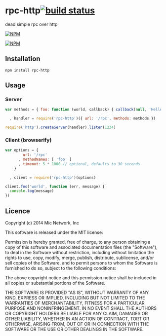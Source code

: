 # rpc-http[![build status](https://secure.travis-ci.org/micnews/rpc-http.svg)](http://travis-ci.org/micnews/rpc-http)

dead simple rpc over http

[![NPM](https://nodei.co/npm/rpc-http.png?downloads&stars)](https://nodei.co/npm/rpc-http/)

[![NPM](https://nodei.co/npm-dl/rpc-http.png)](https://nodei.co/npm/rpc-http/)

## Installation

```
npm install rpc-http
```

## Usage

### Server

```js
var methods = { foo: function (world, callback) { callback(null, 'Hello, ' + world) }

  , handler = require('rpc-http')({ url: '/rpc', methods: methods })

require('http').createServer(handler).listen(1234)
```

### Client (browserify)

```js
var options = {
        url: '/rpc'
      , methodNames: [ 'foo' ]
      , timeout: 5 * 1000 // optional, defaults to 30 seconds
    }

  , client = require('rpc-http')(options)

client.foo('world', function (err, message) {
  console.log(message)
})
```

## Licence

Copyright (c) 2014 Mic Network, Inc

This software is released under the MIT license:

Permission is hereby granted, free of charge, to any person obtaining a copy
of this software and associated documentation files (the "Software"), to deal
in the Software without restriction, including without limitation the rights
to use, copy, modify, merge, publish, distribute, sublicense, and/or sell
copies of the Software, and to permit persons to whom the Software is
furnished to do so, subject to the following conditions:

The above copyright notice and this permission notice shall be included in
all copies or substantial portions of the Software.

THE SOFTWARE IS PROVIDED "AS IS", WITHOUT WARRANTY OF ANY KIND, EXPRESS OR
IMPLIED, INCLUDING BUT NOT LIMITED TO THE WARRANTIES OF MERCHANTABILITY,
FITNESS FOR A PARTICULAR PURPOSE AND NONINFRINGEMENT. IN NO EVENT SHALL THE
AUTHORS OR COPYRIGHT HOLDERS BE LIABLE FOR ANY CLAIM, DAMAGES OR OTHER
LIABILITY, WHETHER IN AN ACTION OF CONTRACT, TORT OR OTHERWISE, ARISING FROM,
OUT OF OR IN CONNECTION WITH THE SOFTWARE OR THE USE OR OTHER DEALINGS IN
THE SOFTWARE.

